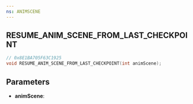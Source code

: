 ```yaml
---
ns: ANIMSCENE
---
```

## RESUME_ANIM_SCENE_FROM_LAST_CHECKPOINT

```c
// 0x8E1BA705F63C1925
void RESUME_ANIM_SCENE_FROM_LAST_CHECKPOINT(int animScene);
```

## Parameters
* **animScene**:
